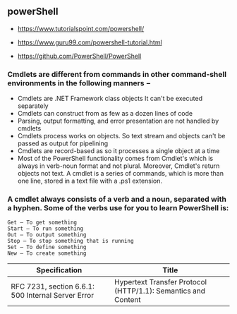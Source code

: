 ## powerShell

- https://www.tutorialspoint.com/powershell/

- https://www.guru99.com/powershell-tutorial.html

- https://github.com/PowerShell/PowerShell

### Cmdlets are different from commands in other command-shell environments in the following manners −

- Cmdlets are .NET Framework class objects It can't be executed separately
- Cmdlets can construct from as few as a dozen lines of code
- Parsing, output formatting, and error presentation are not handled by cmdlets
- Cmdlets process works on objects. So text stream and objects can't be passed as output for pipelining
- Cmdlets are record-based as so it processes a single object at a time
- Most of the PowerShell functionality comes from Cmdlet's which is always in verb-noun format and not plural. Moreover, Cmdlet's return objects not text. A cmdlet is a series of commands, which is more than one line, stored in a text file with a .ps1 extension.


### A cmdlet always consists of a verb and a noun, separated with a hyphen. Some of the verbs use for you to learn PowerShell is:
```
Get — To get something
Start — To run something
Out — To output something
Stop — To stop something that is running
Set — To define something
New — To create something
```

Specification	| Title
-- | --
RFC 7231, section 6.6.1: 500 Internal Server Error	| Hypertext Transfer Protocol (HTTP/1.1): Semantics and Content
